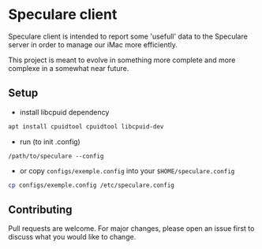 # Speculare client

Speculare client is intended to report some 'usefull' data to the Speculare server in order
to manage our iMac more efficiently.

This project is meant to evolve in something more complete and more complexe in a somewhat near future.

## Setup

- install libcpuid dependency
```bash
apt install cpuidtool cpuidtool libcpuid-dev
```
- run (to init .config)
```
/path/to/speculare --config
```
- or copy `configs/exemple.config` into your `$HOME/speculare.config`
```bash
cp configs/exemple.config /etc/speculare.config
```

## Contributing
Pull requests are welcome. For major changes, please open an issue first to discuss what you would like to change.